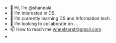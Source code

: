 - 👋 Hi, I’m @shaneala
- 👀 I’m interested in CS.
- 🌱 I’m currently learning CS and Information tech.
- 💞️ I’m looking to collaborate on ...
- 📫 How to reach me wheelzerst@gmail.com
-

<!---
shaneala/shaneala is a ✨ special ✨ repository because its `README.md` (this file) appears on your GitHub profile.
You can click the Preview link to take a look at your changes.
--->

